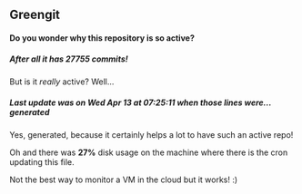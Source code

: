 ## Greengit

#### Do you wonder why this repository is so active?

##### After all it has 27755 commits!

But is it *really* active? Well...

##### Last update was on Wed Apr 13 at 07:25:11 when those lines were... generated

Yes, generated, because it certainly helps a lot to have such an active repo!

Oh and there was **27%** disk usage on the machine
where there is the cron updating this file.

Not the best way to monitor a VM in the cloud but it works! :)
